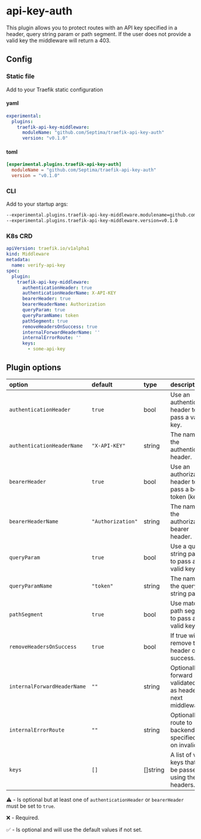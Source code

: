 # api-key-auth

This plugin allows you to protect routes with an API key specified in a header, query string param or path segment. If the user does not provide a valid key the middleware will return a 403.

## Config

### Static file

Add to your Traefik static configuration

#### yaml

```yaml
experimental:
  plugins:
    traefik-api-key-middleware:
      moduleName: "github.com/Septima/traefik-api-key-auth"
      version: "v0.1.0"
```

#### toml

```toml
[experimental.plugins.traefik-api-key-auth]
  moduleName = "github.com/Septima/traefik-api-key-auth"
  version = "v0.1.0"
```

### CLI

Add to your startup args:

```sh
--experimental.plugins.traefik-api-key-middleware.modulename=github.com/Septima/traefik-api-key-auth
--experimental.plugins.traefik-api-key-middleware.version=v0.1.0
```

### K8s CRD

```yaml
apiVersion: traefik.io/v1alpha1
kind: Middleware
metadata:
  name: verify-api-key
spec:
  plugin:
    traefik-api-key-middleware:
      authenticationHeader: true
      authenticationHeaderName: X-API-KEY
      bearerHeader: true
      bearerHeaderName: Authorization
      queryParam: true
      queryParamName: token
      pathSegment: true
      removeHeadersOnSuccess: true
      internalForwardHeaderName: ''
      internalErrorRoute: ''
      keys:
        - some-api-key
```

## Plugin options

| option                     | default           | type     | description                                                    | optional |
| :------------------------- | :---------------- | :------- | :---------------------------------------------------------     | :------- |
| `authenticationHeader`     | `true`            | bool     | Use an authentication header to pass a valid key.              | ⚠️       |
| `authenticationHeaderName` | `"X-API-KEY"`     | string   | The name of the authentication header.                         | ✅       |
| `bearerHeader`             | `true`            | bool     | Use an authorization header to pass a bearer token (key).      | ⚠️       |
| `bearerHeaderName`         | `"Authorization"` | string   | The name of the authorization bearer header.                   | ✅       |
| `queryParam`               | `true`            | bool     | Use a query string param to pass a valid key.                  | ⚠️       |
| `queryParamName`           | `"token"`         | string   | The name of the query string param.                            | ✅       |
| `pathSegment`              | `true`            | bool     | Use match on path segment to pass a valid key.                 | ⚠️       |
| `removeHeadersOnSuccess`   | `true`            | bool     | If true will remove the header on success.                     | ✅       |
| `internalForwardHeaderName`| `""`              | string   | Optionally forward validated key as header to next middleware. | ✅       |
| `internalErrorRoute`       | `""`              | string   | Optionally route to backend at specified path on invalid key   | ✅       |
| `keys`                     | `[]`              | []string | A list of valid keys that can be passed using the headers.     | ❌       |

⚠️ - Is optional but at least one of `authenticationHeader` or `bearerHeader` must be set to `true`.

❌ - Required.

✅ - Is optional and will use the default values if not set.
